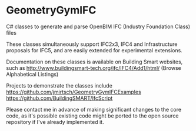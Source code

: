 # GeometryGymIFC
C# classes to generate and parse OpenBIM IFC (Industry Foundation Class) files

These classes simultaneously support IFC2x3, IFC4 and Infrastructure proposals 
for IFC5, and are easily extended for experimental extensions.

Documentation on these classes is available on Building Smart websites, such as
http://www.buildingsmart-tech.org/ifc/IFC4/Add1/html/ (Browse Alphabetical Listings)

Projects to demonstrate the classes include
https://github.com/jmirtsch/GeometryGymIFCExamples
https://github.com/BuildingSMART/IfcScript

Please contact me in advance of making significant changes to the core code, as 
it's possible existing code might be ported to the open source repository if I've
already implemented it.
